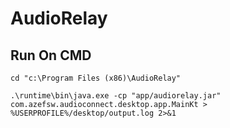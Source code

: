 # AudioRelay

## Run On CMD

```
cd "c:\Program Files (x86)\AudioRelay"
```
```
.\runtime\bin\java.exe -cp "app/audiorelay.jar" com.azefsw.audioconnect.desktop.app.MainKt > %USERPROFILE%/desktop/output.log 2>&1
```
